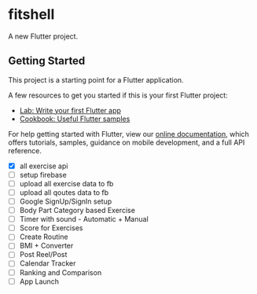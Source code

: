 # fitshell

A new Flutter project.
## Getting Started

This project is a starting point for a Flutter application.

A few resources to get you started if this is your first Flutter project:

- [Lab: Write your first Flutter app](https://flutter.dev/docs/get-started/codelab)
- [Cookbook: Useful Flutter samples](https://flutter.dev/docs/cookbook)

For help getting started with Flutter, view our
[online documentation](https://flutter.dev/docs), which offers tutorials,
samples, guidance on mobile development, and a full API reference.

- [x] all exercise api
- [ ] setup firebase
- [ ] upload all exercise data to fb
- [ ] upload all qoutes data to fb
- [ ] Google SignUp/SignIn setup
- [ ] Body Part Category based Exercise
- [ ] Timer with sound - Automatic + Manual
- [ ] Score for Exercises
- [ ] Create Routine
- [ ] BMI + Converter
- [ ] Post Reel/Post
- [ ] Calendar Tracker
- [ ] Ranking and Comparison
- [ ] App Launch 
